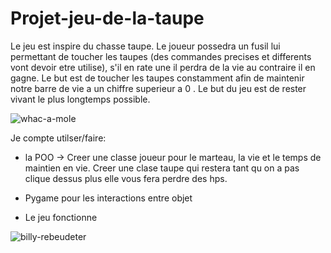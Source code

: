 # Projet-jeu-de-la-taupe 
Le jeu est inspire du chasse taupe. Le joueur possedra un fusil lui permettant de toucher les taupes (des commandes precises et differents vont devoir etre utilise), s'il en rate une il perdra de la vie au contraire il en gagne. Le but est de toucher les taupes constamment afin de maintenir notre barre de vie a un chiffre superieur a 0 . Le but du jeu est de rester vivant le plus longtemps possible.


![whac-a-mole](https://user-images.githubusercontent.com/90553363/147873487-213a23b2-9ed2-48ab-bd94-4b6623ed8520.gif)

Je compte utilser/faire:


- la POO -> Creer une classe joueur pour le marteau, la vie et le temps de maintien en vie. Creer une clase taupe qui restera tant qu on a pas clique dessus plus elle vous fera perdre des hps.

- Pygame pour les interactions entre objet

- Le jeu fonctionne

![billy-rebeudeter](https://user-images.githubusercontent.com/90553363/147873100-e66432fb-2fd7-437b-830d-c5746fe2be8e.gif)


